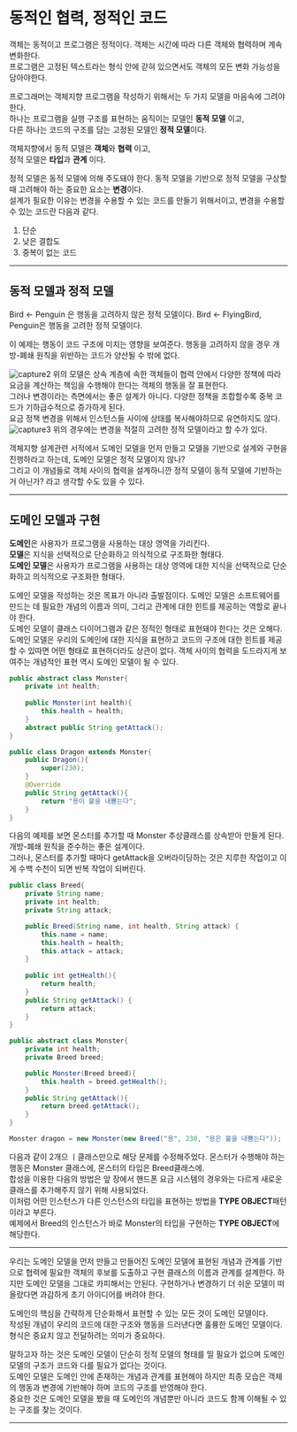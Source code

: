 # 동적인 협력, 정적인 코드
객체는 동적이고 프로그램은 정적이다. 객체는 시간에 따라 다른 객체와 협력하며 계속 변화한다.  
프로그램은 고정된 텍스트라는 형식 안에 갇혀 있으면서도 객체의 모든 변화 가능성을 담아야한다.  

프로그래머는 객체지향 프로그램을 작성하기 위해서는 두 가지 모델을 마음속에 그려야 한다.  
하나는 프로그램을 실행 구조를 표현하는 움직이는 모델인 **동적 모델** 이고,  
다른 하나는 코드의 구조를 담는 고정된 모델인 **정적 모델**이다.  

객체지향에서 동적 모델은 **객체**와 **협력** 이고,  
정적 모델은 **타입**과 **관계** 이다.  

정적 모델은 동적 모델에 의해 주도돼야 한다. 동적 모델을 기반으로 정적 모델을 구상할 때 고려해야 하는 중요한 요소는 **변경**이다.  
설계가 필요한 이유는 변경을 수용할 수 있는 코드를 만들기 위해서이고, 변경을 수용할 수 있는 코드란 다음과 같다.

1. 단순
2. 낮은 결합도
3. 중복이 없는 코드

***
## 동적 모델과 정적 모델
Bird <- Penguin 은 행동을 고려하지 않은 정적 모델이다. 
Bird <- FlyingBird, Penguin은 행동을 고려한 정적 모델이다.  

이 예제는 행동이 코드 구조에 미치는 영향을 보여준다. 행동을 고려하지 않을 경우 개방-폐쇄 원칙을 위반하는 코드가 양산될 수 밖에 없다.  

![capture2](https://user-images.githubusercontent.com/45073750/95651967-bba9d900-0b28-11eb-9d0a-3675fc0710a5.PNG)
위의 모델은 상속 계층에 속한 객체들이 협력 안에서 다양한 정책에 따라 요금을 계산하는 책임을 수행해야 한다는 객체의 행동을 잘 표현한다.  
그러나 변경이라는 측면에서는 좋은 설계가 아니다. 다양한 정책을 조합할수록 중복 코드가 기하급수적으로 증가하게 된다.  
요금 정책 변경을 위해서 인스턴스들 사이에 상태를 복사해야하므로 유연하지도 않다.  
 ![capture3](https://user-images.githubusercontent.com/45073750/95651968-bc426f80-0b28-11eb-9792-d11558c9bf3d.PNG)
 위의 경우에는 변경을 적절히 고려한 정적 모델이라고 할 수가 있다.  

 객체지향 설계관련 서적에서 도메인 모델을 먼저 만들고 모델을 기반으로 설계와 구현을 진행하라고 하는데, 도메인 모델은 정적 모델이지 않나?  
 그리고 이 개념들로 객체 사이의 협력을 설계하니깐 정적 모델이 동적 모델에 기반하는거 아닌가? 라고 생각할 수도 있을 수 있다.  
***
 ## 도메인 모델과 구현
 **도메인**은 사용자가 프로그램을 사용하는 대상 영역을 가리킨다.  
 **모델**은 지식을 선택적으로 단순화하고 의식적으로 구조화한 형태다.  
 **도메인 모델**은 사용자가 프로그램을 사용하는 대상 영역에 대한 지식을 선택적으로 단순화하고 의식적으로 구조화한 형태다.  

 도메인 모델을 작성하는 것은 목표가 아니라 출발점이다. 도메인 모델은 소프트웨어를 만드는 데 필요한 개념의 이름과 의미, 그리고 관계에 대한 힌트를 제공하는 역할로 끝나야 한다.  
 도메인 모델이 클래스 다이어그램과 같은 정적인 형태로 표현돼야 한다는 것은 오해다. 도메인 모델은 우리의 도메인에 대한 지식을 표현하고 코드의 구조에 대한
 힌트를 제공할 수 있따면 어떤 형태로 표현하더라도 상관이 없다. 객체 사이의 협력을 도드라지게 보여주는 개념적인 표현 역시 도메인 모델이 될 수 있다.  

 ```java
 public abstract class Monster{
     private int health;
     
     public Monster(int health){
         this.health = health;
     }
     abstract public String getAttack();
 }
 
 public class Dragon extends Monster{
     public Dragon(){
         super(230);
     }
     @Override
     public String getAttack(){
         return "용이 불을 내뿜는다";
     }
 }
 ```
다음의 예제를 보면 몬스터를 추가할 때 Monster 추상클래스를 상속받아 만들게 된다. 개방-폐쇄 원칙을 준수하는 좋은 설계이다.  
그러나, 몬스터를 추가할 때마다 getAttack을 오버라이딩하는 것은 지루한 작업이고 이게 수백 수천이 되면 반복 작업이 되버린다.  

```java
public class Breed{
    private String name;
    private int health;
    private String attack;

    public Breed(String name, int health, String attack) {
        this.name = name;
        this.health = health;
        this.attack = attack;
    }
    
    public int getHealth(){
        return health;
    }
    public String getAttack() {
        return attack;
    }
}

public abstract class Monster{
    private int health;
    private Breed breed;

    public Monster(Breed breed){
        this.health = breed.getHealth();
    }
    public String getAttack(){
        return breed.getAttack();
    }
}

Monster dragon = new Monster(new Breed("용", 230, "용은 불을 내뿜는다"));
```
다음과 같이 2개으 ㅣ클래스만으로 해당 문제를 수정해주었다. 몬스터가 수행해야 하는 행동은 Monster 클래스에, 몬스터의 타입은 Breed클래스에.  
합성을 이용한 다음의 방법은 앞 장에서 핸드폰 요금 시스템의 경우와는 다르게 새로운 클래스를 추가해주지 않기 위해 사용되었다.  
이처럼 어떤 인스턴스가 다른 인스턴스의 타입을 표현하는 방법을 **TYPE OBJECT**패턴 이라고 부른다.  
예제에서 Breed의 인스턴스가 바로 Monster의 타입을 구현하는 **TYPE OBJECT**에 해당한다.  

***
우리는 도메인 모델을 먼저 만들고 만들어진 도메인 모델에 표현된 개념과 관계를 기반으로 협력에 필요한 객체의 후보를 도출하고 구현 클래스의 이름과 관계를 설계한다.
하지만 도메인 모델을 그대로 카피해서는 안된다. 구현하거나 변경하기 더 쉬운 모델이 떠올랐다면 과감하게 초기 아이디어를 버려야 한다.  

도메인의 핵심을 간략하게 단순화해서 표현할 수 있는 모든 것이 도메인 모델이다.    
작성된 개념이 우리의 코드에 대한 구조와 행동을 드러낸다면 훌륭한 도메인 모델이다. 형식은 중요치 않고 전달하려는 의미가 중요하다.  

말하고자 하는 것은 도메인 모델이 단순히 정적 모델의 형태를 띨 필요가 없으며 도메인 모델의 구조가 코드와 다를 필요가 없다는 것이다.  
도메인 모델은 도메인 안에 존재하는 개념과 관계를 표현해야 하지만 최종 모습은 객체의 행동과 변경에 기반해야 하며 코드의 구조를 반영해야 한다.  
중요한 것은 도메인 모델을 봤을 때 도메인의 개념뿐만 아니라 코드도 함께 이해될 수 있는 구조를 찾는 것이다.  

***
